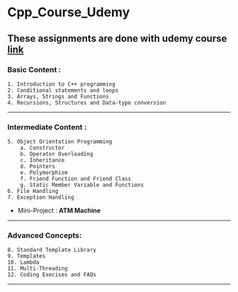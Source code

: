 # Cpp_Course_Udemy

## These assignments are done with udemy course [link](https://www.udemy.com/course/master-cpp-byteboard/)

### Basic Content : 
    1. Introduction to C++ programming
    2. Conditional statements and loops
    3. Arrays, Strings and Functions
    4. Recursions, Structures and Data-type conversion

---
### Intermediate Content :
    5. Object Orientation Programming
        a. Constructor
        b. Operator Overloading
        c. Inheritance
        d. Pointers
        e. Polymorphism
        f. Friend Function and Friend Class
        g. Static Member Variable and Functions
    6. File Handling
    7. Exception Handling
- Mini-Project : **ATM Machine**
---
### Advanced Concepts:
    8. Standard Template Library
    9. Templates
    10. Lambda
    11. Multi-Threading
    12. Coding Execises and FAQs
---